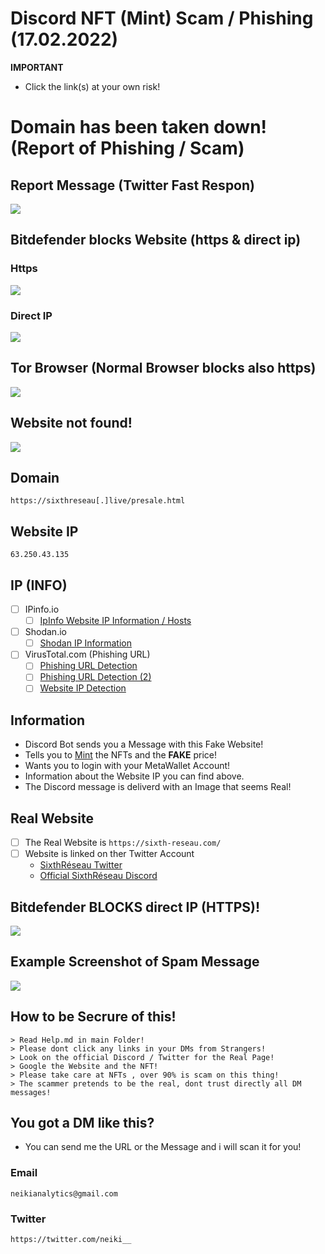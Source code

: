 # Discord NFT (Mint) Scam / Phishing (17.02.2022)

**IMPORTANT**
- Click the link(s) at your own risk!

# Domain has been taken down! (Report of Phishing / Scam)

## Report Message (Twitter Fast Respon)

![](https://github.com/NeikiDev/NeikiAnalytics/blob/main/assets/report_message_1.png)

## Bitdefender blocks Website (https & direct ip)

### Https
![](https://github.com/NeikiDev/NeikiAnalytics/blob/main/assets/bitdefender_block_https_1.png)

### Direct IP
![](https://github.com/NeikiDev/NeikiAnalytics/blob/main/assets/bitdefender_block_direct_1.png)

## Tor Browser (Normal Browser blocks also https)

![](https://github.com/NeikiDev/NeikiAnalytics/blob/main/assets/TorBrowser_googlechrome_block_1.png)

## Website not found!

![](https://github.com/NeikiDev/NeikiAnalytics/blob/main/assets/website_notfound_takedown_1.png)

## Domain 
```
https://sixthreseau[.]live/presale.html
```
## Website IP
```
63.250.43.135
```

## IP (INFO)
- [ ] IPinfo.io
    - [ ] [IpInfo Website IP Information / Hosts](https://ipinfo.io/63.250.43.135)

- [ ] Shodan.io
    - [ ] [Shodan IP Information](https://www.shodan.io/host/63.250.43.135)

- [ ] VirusTotal.com (Phishing URL)
    - [ ] [Phishing URL Detection](https://www.virustotal.com/gui/url/9da7468a1770248a30d021b5d11ce5c3b67faae641294ab890f7a83d5b164e39?nocache=1)
    - [ ] [Phishing URL Detection (2)](https://www.virustotal.com/gui/url/88f6e6b2482340237833237738acf85cc16690e9e577ebefe8d229446ee717e9?nocache=1)  
    - [ ] [Website IP Detection](https://www.virustotal.com/gui/url/70baf68873ff9b1824a752caf6641ea237bcb3343a2c817ae3ef8bd983a9e066?nocache=1)
 
## Information
- Discord Bot sends you a Message with this Fake Website!
- Tells you to [Mint](https://101blockchains.com/nft-minting/) the NFTs and the **FAKE** price!
- Wants you to login with your MetaWallet Account!
- Information about the Website IP you can find above.
- The Discord message is deliverd with an Image that seems Real!

## Real Website

- [ ] The Real Website is ```https://sixth-reseau.com/``` 
- [ ] Website is linked on ther Twitter Account
    - [SixthRéseau Twitter](https://twitter.com/SixthReseau/)
    - [Official SixthRéseau Discord](https://discord.gg/reseau)

## Bitdefender **BLOCKS** direct IP (HTTPS)!

![](https://github.com/NeikiDev/NeikiAnalytics/blob/main/assets/bitdefender_block_0.png)

## Example Screenshot of Spam Message

![](https://github.com/NeikiDev/NeikiAnalytics/blob/main/assets/scrnsht-sixth%233.png)

## How to be Secrure of this!

```
> Read Help.md in main Folder!
> Please dont click any links in your DMs from Strangers!
> Look on the official Discord / Twitter for the Real Page!
> Google the Website and the NFT!
> Please take care at NFTs , over 90% is scam on this thing!
> The scammer pretends to be the real, dont trust directly all DM messages!
```

## You got a DM like this?
- You can send me the URL or the Message and i will scan it for you!

### Email
```
neikianalytics@gmail.com
```

### Twitter
```
https://twitter.com/neiki__
```